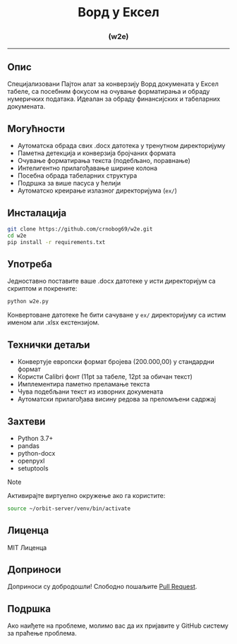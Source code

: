 # <p align="center">Ворд у Ексел</p>

### <p align="center">(w2e)</p>

---

## Опис
Специјализовани Пајтон алат за конверзију Ворд докумената у Ексел табеле, са посебним фокусом на очување форматирања и обраду нумеричких података. Идеалан за обраду финансијских и табеларних докумената.

## Могућности
- Аутоматска обрада свих .docx датотека у тренутном директоријуму
- Паметна детекција и конверзија бројчаних формата
- Очување форматирања текста (подебљано, поравнање)
- Интелигентно прилагођавање ширине колона
- Посебна обрада табеларних структура
- Подршка за више пасуса у ћелији
- Аутоматско креирање излазног директоријума (`ex/`)

## Инсталација
```bash
git clone https://github.com/crnobog69/w2e.git
cd w2e
pip install -r requirements.txt
```

## Употреба
Једноставно поставите ваше .docx датотеке у исти директоријум са скриптом и покрените:
```bash
python w2e.py
```
Конвертоване датотеке ће бити сачуване у `ex/` директоријуму са истим именом али .xlsx екстензијом.

## Технички детаљи
- Конвертује европски формат бројева (200.000,00) у стандардни формат
- Користи Calibri фонт (11pt за табеле, 12pt за обичан текст)
- Имплементира паметно преламање текста
- Чува подебљани текст из изворних докумената
- Аутоматски прилагођава висину редова за преломљени садржај

## Захтеви
- Python 3.7+
- pandas
- python-docx
- openpyxl
- setuptools

> [!NOTE]
> Активирајте виртуелно окружење ако га користите:
> <br>
> ```bash
> source ~/orbit-server/venv/bin/activate

## Лиценца
MIT Лиценца

## Доприноси
Доприноси су добродошли! Слободно пошаљите [Pull Request](https://github.com/crnobog69/w2e/pulls).

## Подршка
Ако наиђете на проблеме, молимо вас да их пријавите у GitHub систему за праћење проблема.
